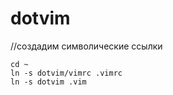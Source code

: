 # dotvim

//создадим символические ссылки

```
cd ~
ln -s dotvim/vimrc .vimrc
ln -s dotvim .vim
```

